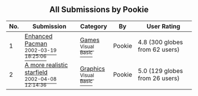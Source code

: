 ﻿<div align="center">

## All Submissions by Pookie

</div>

No.  | Submission | Category | By   | User Rating
---- | ---------- | -------- | ---- | -----------
1 | [Enhanced Pacman<br /><sup>2002-03-19 18:25:06</sup>](https://github.com/Planet-Source-Code/pookie-enhanced-pacman__1-32821) | [Games<br /><sup>Visual Basic</sup>](../ByCategory/games__1-38.md) | Pookie | 4.8 (300 globes from 62 users)
2 | [A more realistic starfield<br /><sup>2002-04-08 12:14:36</sup>](https://github.com/Planet-Source-Code/pookie-a-more-realistic-starfield__1-33594) | [Graphics<br /><sup>Visual Basic</sup>](../ByCategory/graphics__1-46.md) | Pookie | 5.0 (129 globes from 26 users)
